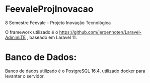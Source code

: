 # FeevaleProjInovacao
8 Semestre Feevale - Projeto Inovação Tecnológica

O framework utilizado é o https://github.com/jeroennoten/Laravel-AdminLTE , baseado em Laravel 11. 

# Banco de Dados: 

Banco de dados utilizado é o PostgreSQL 16.4, utilizado docker para levantar o servidor. 

